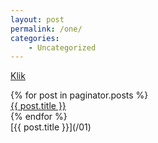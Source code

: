 ```yaml
---
layout: post
permalink: /one/
categories:
    - Uncategorized
---
```


[Klik](/01)

<div class="posts">
{% for post in paginator.posts %}
  <article class="post">
      <a href="/01">{{ post.title }}</a>
     </article>
  {% endfor %}
</div>
[{{ post.title }}](/01)
